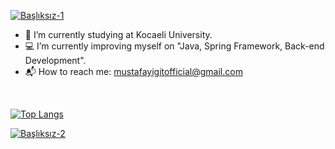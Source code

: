 [![Başlıksız-1](https://user-images.githubusercontent.com/65903573/117590637-1ba54400-b139-11eb-8c01-ac5caf98a0e5.png)](https://github.com/mustafayigit34)

- :book: I’m currently studying at Kocaeli University.
- :computer: I’m currently improving myself on "Java, Spring Framework, Back-end Development".
- :mailbox_with_mail: How to reach me: mustafayigitofficial@gmail.com 
<br>

[![Top Langs](https://github-readme-stats.vercel.app/api/top-langs/?username=mustafayigit34&theme=tokyonight&show_icons=true)](https://github.com/mustafayigit34)
<br>

[![Başlıksız-2](https://user-images.githubusercontent.com/65903573/117506903-042a5780-af8f-11eb-972b-abddcd14e6ec.png)](https://github.com/mustafayigit34)

